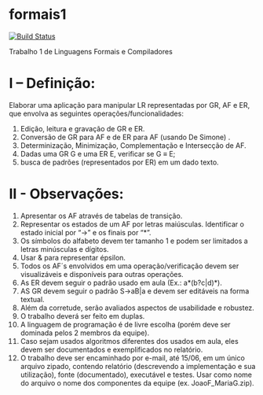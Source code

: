 # formais1

[![Build Status](https://magnum.travis-ci.com/CarlosBonetti/formais1.svg?token=TncWKXR1N9y1CQNXWyip)](https://magnum.travis-ci.com/CarlosBonetti/formais1)

Trabalho 1 de Linguagens Formais e Compiladores

# I – Definição:

Elaborar uma aplicação para manipular LR representadas por GR, AF e ER, que
envolva as seguintes operações/funcionalidades:

1. Edição, leitura e gravação de GR e ER.
2. Conversão de GR para AF e de ER para AF (usando De Simone) .
3. Determinização, Minimização, Complementação e Intersecção de AF.
4. Dadas uma GR G e uma ER E, verificar se G ≡ E;
5. busca de padrões (representados por ER) em um dado texto.

# II - Observações:

1. Apresentar os AF através de tabelas de transição.
2. Representar os estados de um AF por letras maiúsculas. Identificar o estado
inicial por “->” e os finais por “*”.
3. Os símbolos do alfabeto devem ter tamanho 1 e podem ser limitados a letras
minúsculas e dígitos.
4. Usar & para representar épsilon.
5. Todos os AF´s envolvidos em uma operação/verificação devem ser
visualizáveis e disponíveis para outras operações.
6. As ER devem seguir o padrão usado em aula (Ex.: a\*(b?c|d)\*).
7. AS GR devem seguir o padrão S->aB|a e devem ser editáveis na forma textual.
8. Além da corretude, serão avaliados aspectos de usabilidade e robustez.
9. O trabalho deverá ser feito em duplas.
10. A linguagem de programação é de livre escolha (porém deve ser dominada
pelos 2 membros da equipe).
11. Caso sejam usados algoritmos diferentes dos usados em aula, eles devem ser
documentados e exemplificados no relatório.
12. O trabalho deve ser encaminhado por e-mail, até 15/06, em um único
arquivo zipado, contendo relatório (descrevendo a implementação e sua
utilização), fonte (documentado), executável e testes. Usar como nome do
arquivo o nome dos componentes da equipe (ex. JoaoF_MariaG.zip).

